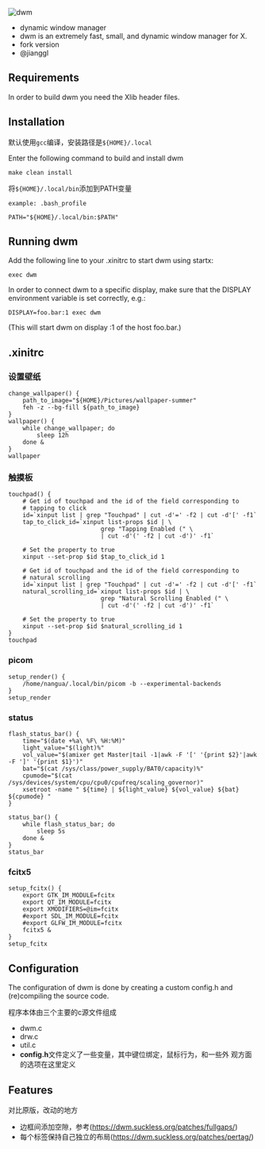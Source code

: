 ![dwm](./dwm.png)

- dynamic window manager
- dwm is an extremely fast, small, and dynamic window manager for X.
- fork version
- @jianggl

## Requirements

In order to build dwm you need the Xlib header files.

## Installation
默认使用`gcc`编译，安装路径是`${HOME}/.local`

Enter the following command to build and install dwm

    make clean install

将`${HOME}/.local/bin`添加到PATH变量

`example: .bash_profile`
```
PATH="${HOME}/.local/bin:$PATH"
```

## Running dwm
Add the following line to your .xinitrc to start dwm using startx:

    exec dwm

In order to connect dwm to a specific display, make sure that the
DISPLAY environment variable is set correctly, e.g.:

    DISPLAY=foo.bar:1 exec dwm

(This will start dwm on display :1 of the host foo.bar.)

## .xinitrc

### 设置壁纸
```
change_wallpaper() {
	path_to_image="${HOME}/Pictures/wallpaper-summer"
	feh -z --bg-fill ${path_to_image}
}
wallpaper() {
	while change_wallpaper; do
		sleep 12h
	done &
}
wallpaper
```

### 触摸板
```
touchpad() {
    # Get id of touchpad and the id of the field corresponding to
    # tapping to click
    id=`xinput list | grep "Touchpad" | cut -d'=' -f2 | cut -d'[' -f1`
    tap_to_click_id=`xinput list-props $id | \
                          grep "Tapping Enabled (" \
                          | cut -d'(' -f2 | cut -d')' -f1`

    # Set the property to true
    xinput --set-prop $id $tap_to_click_id 1

    # Get id of touchpad and the id of the field corresponding to
    # natural scrolling
    id=`xinput list | grep "Touchpad" | cut -d'=' -f2 | cut -d'[' -f1`
    natural_scrolling_id=`xinput list-props $id | \
                          grep "Natural Scrolling Enabled (" \
                          | cut -d'(' -f2 | cut -d')' -f1`

    # Set the property to true
    xinput --set-prop $id $natural_scrolling_id 1
}
touchpad
```

### picom

```
setup_render() {
	/home/nangua/.local/bin/picom -b --experimental-backends
}
setup_render
```
### status

```
flash_status_bar() {
	time="$(date +%a\ %F\ %H:%M)"
	light_value="$(light)%"
	vol_value="$(amixer get Master|tail -1|awk -F '[' '{print $2}'|awk -F ']' '{print $1}')"
	bat="$(cat /sys/class/power_supply/BAT0/capacity)%"
	cpumode="$(cat /sys/devices/system/cpu/cpu0/cpufreq/scaling_governor)"
	xsetroot -name " ${time} | ${light_value} ${vol_value} ${bat} ${cpumode} "
}

status_bar() {
	while flash_status_bar; do
		sleep 5s
	done &
}
status_bar
```

### fcitx5
```
setup_fcitx() {
	export GTK_IM_MODULE=fcitx
	export QT_IM_MODULE=fcitx
	export XMODIFIERS=@im=fcitx
	#export SDL_IM_MODULE=fcitx
	#export GLFW_IM_MODULE=fcitx
	fcitx5 &
}
setup_fcitx
```

## Configuration
The configuration of dwm is done by creating a custom config.h
and (re)compiling the source code.

程序本体由三个主要的c源文件组成
- dwm.c
- drw.c
- util.c
- **config.h**文件定义了一些变量，其中键位绑定，鼠标行为，和一些外
观方面的选项在这里定义

## Features
对比原版，改动的地方
- 边框间添加空隙，参考(https://dwm.suckless.org/patches/fullgaps/)
- 每个标签保持自己独立的布局(https://dwm.suckless.org/patches/pertag/)
